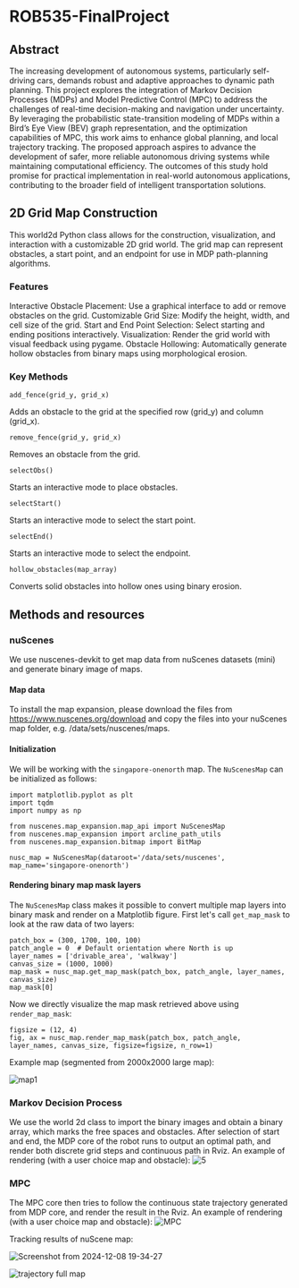 # ROB535-FinalProject 
  ## Abstract 
  The increasing development of autonomous systems, particularly self-driving cars, demands robust and adaptive approaches to dynamic path planning. This project explores the integration of Markov Decision Processes (MDPs) and Model Predictive Control (MPC) to address the challenges of real-time decision-making and navigation under uncertainty. By leveraging the probabilistic state-transition modeling of MDPs within a Bird’s Eye View (BEV) graph representation, and the optimization capabilities of MPC, this work aims to enhance global planning, and local trajectory tracking. The proposed approach aspires to advance the development of safer, more reliable autonomous driving systems while maintaining computational efficiency. The outcomes of this study hold promise for practical implementation in real-world autonomous applications, contributing to the broader field of intelligent transportation solutions. 
  ## 2D Grid Map Construction 
  This world2d Python class allows for the construction, visualization, and interaction with a customizable 2D grid world. The grid map can represent obstacles, a start point, and an endpoint for use in MDP path-planning algorithms. 
  ### Features 
  Interactive Obstacle Placement: Use a graphical interface to add or remove obstacles on the grid. 
  Customizable Grid Size: Modify the height, width, and cell size of the grid. 
  Start and End Point Selection: Select starting and ending positions interactively. 
  Visualization: Render the grid world with visual feedback using pygame. 
  Obstacle Hollowing: Automatically generate hollow obstacles from binary maps using morphological erosion. 
### Key Methods

```
add_fence(grid_y, grid_x)
```
Adds an obstacle to the grid at the specified row (grid_y) and column (grid_x).
```
remove_fence(grid_y, grid_x)
```

Removes an obstacle from the grid.
```
selectObs()
```

Starts an interactive mode to place obstacles.
```
selectStart()
```
Starts an interactive mode to select the start point.
```
selectEnd()
```
Starts an interactive mode to select the endpoint.
```
hollow_obstacles(map_array)
```
Converts solid obstacles into hollow ones using binary erosion.

## Methods and resources
### nuScenes 
We use nuscenes-devkit to get map data from nuScenes datasets (mini) and generate binary image of maps.
#### Map data
To install the map expansion, please download the files from https://www.nuscenes.org/download and copy the files into your nuScenes map folder, e.g. /data/sets/nuscenes/maps.
#### Initialization
We will be working with the `singapore-onenorth` map. The `NuScenesMap` can be initialized as follows:
```
import matplotlib.pyplot as plt
import tqdm
import numpy as np

from nuscenes.map_expansion.map_api import NuScenesMap
from nuscenes.map_expansion import arcline_path_utils
from nuscenes.map_expansion.bitmap import BitMap

nusc_map = NuScenesMap(dataroot='/data/sets/nuscenes', map_name='singapore-onenorth')
```
#### Rendering binary map mask layers
The `NuScenesMap` class makes it possible to convert multiple map layers into binary mask and render on a Matplotlib figure. First let's call `get_map_mask` to look at the raw data of two layers:
```
patch_box = (300, 1700, 100, 100)
patch_angle = 0  # Default orientation where North is up
layer_names = ['drivable_area', 'walkway']
canvas_size = (1000, 1000)
map_mask = nusc_map.get_map_mask(patch_box, patch_angle, layer_names, canvas_size)
map_mask[0]
```
Now we directly visualize the map mask retrieved above using `render_map_mask`:
```
figsize = (12, 4)
fig, ax = nusc_map.render_map_mask(patch_box, patch_angle, layer_names, canvas_size, figsize=figsize, n_row=1)
```
Example map (segmented from 2000x2000 large map):

![map1](https://github.com/user-attachments/assets/952247c2-dc8d-4833-8794-12e5402e9e8f)

### Markov Decision Process
We use the world 2d class to import the binary images and obtain a binary array, which marks the free spaces and obstacles. After selection of start and end, the MDP core of the robot runs to output an optimal path, and render both discrete grid steps and continuous path in Rviz.
An example of rendering (with a user choice map and obstacle):
![5](https://github.com/user-attachments/assets/de32522c-4bac-458c-90fa-611f82a144a5)

### MPC 
The MPC core then tries to follow the continuous state trajectory generated from MDP core, and render the result in the Rviz.
An example of rendering (with a user choice map and obstacle):
![MPC](https://github.com/user-attachments/assets/1be09955-41ef-483e-b6b7-e3d1f0b12180)

Tracking results of nuScene map:

![Screenshot from 2024-12-08 19-34-27](https://github.com/user-attachments/assets/3993bc9c-db4d-40d5-ae57-7efff8e5c43e)

![trajectory full map](https://github.com/user-attachments/assets/b1666ad8-9bf1-4058-a247-1d9d3cdf3c8c)
